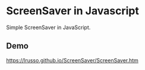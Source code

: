 # ScreenSaver in Javascript

Simple ScreenSaver in JavaScript.

## Demo

https://lrusso.github.io/ScreenSaver/ScreenSaver.htm
